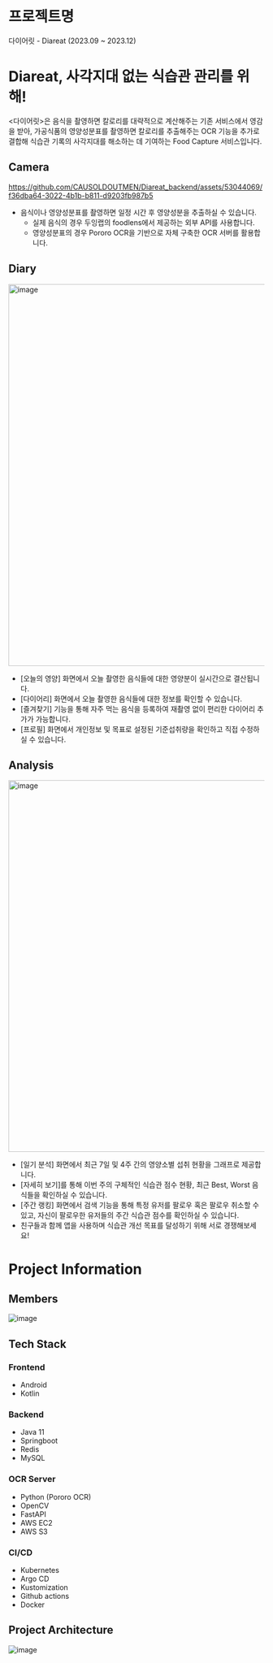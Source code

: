 # 프로젝트명
다이어릿 - Diareat (2023.09 ~ 2023.12)

# Diareat, 사각지대 없는 식습관 관리를 위해!

<다이어릿>은 음식을 촬영하면 칼로리를 대략적으로 계산해주는 기존 서비스에서 영감을 받아, 가공식품의 영양성분표를 촬영하면 칼로리를 추출해주는 OCR 기능을 추가로 결합해 식습관 기록의 사각지대를 해소하는 데 기여하는 Food Capture 서비스입니다.
## Camera

https://github.com/CAUSOLDOUTMEN/Diareat_backend/assets/53044069/f36dba64-3022-4b1b-b811-d9203fb987b5


- 음식이나 영양성분표를 촬영하면 일정 시간 후 영양성분을 추출하실 수 있습니다.
    - 실제 음식의 경우 두잉랩의 foodlens에서 제공하는 외부 API를 사용합니다.
    - 영양성분표의 경우 Pororo OCR을 기반으로 자체 구축한 OCR 서버를 활용합니다.
## Diary
<img width="752" alt="image" src="https://github.com/CAUSOLDOUTMEN/Diareat_backend/assets/53044069/dda543b8-916e-446d-95c3-a5c8921c1f03">


- [오늘의 영양] 화면에서 오늘 촬영한 음식들에 대한 영양분이 실시간으로 결산됩니다.
- [다이어리] 화면에서 오늘 촬영한 음식들에 대한 정보를 확인할 수 있습니다.
- [즐겨찾기] 기능을 통해 자주 먹는 음식을 등록하여 재촬영 없이 편리한 다이어리 추가가 가능합니다.
- [프로필] 화면에서 개인정보 및 목표로 설정된 기준섭취량을 확인하고 직접 수정하실 수 있습니다.

## Analysis
<img width="732" alt="image" src="https://github.com/CAUSOLDOUTMEN/Diareat_backend/assets/53044069/895abda2-e9e6-411d-800c-718601de947b">

- [일기 분석] 화면에서 최근 7일 및 4주 간의 영양소별 섭취 현황을 그래프로 제공합니다.
- [자세히 보기]를 통해 이번 주의 구체적인 식습관 점수 현황, 최근 Best, Worst 음식들을 확인하실 수 있습니다.
- [주간 랭킹] 화면에서 검색 기능을 통해 특정 유저를 팔로우 혹은 팔로우 취소할 수 있고, 자신이 팔로우한 유저들의 주간 식습관 점수를 확인하실 수 있습니다.
- 친구들과 함께 앱을 사용하며 식습관 개선 목표를 달성하기 위해 서로 경쟁해보세요!

# Project Information

## Members
![image](https://github.com/CAUSOLDOUTMEN/Diareat_backend/assets/53044069/f85d298e-9c12-417b-b2b6-bdbfd5b86bbb)

## Tech Stack

### Frontend

- Android
- Kotlin

### Backend

- Java 11
- Springboot
- Redis
- MySQL

### OCR Server

- Python (Pororo OCR)
- OpenCV
- FastAPI
- AWS EC2
- AWS S3

### CI/CD

- Kubernetes
- Argo CD
- Kustomization
- Github actions
- Docker

## Project **Architecture**
![image](https://github.com/CAUSOLDOUTMEN/Diareat_backend/assets/53044069/21f5deb4-8dce-4cc9-a148-6a78e8370c4e)

